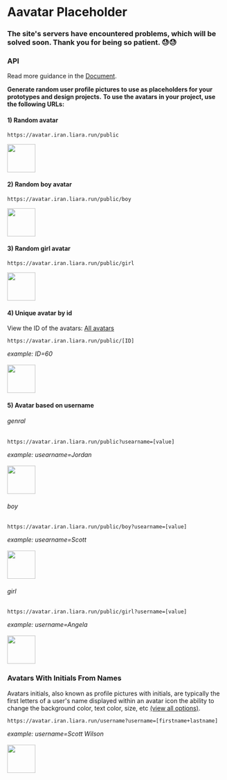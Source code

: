 # Aavatar Placeholder #

### The site's servers have encountered problems, which will be solved soon. Thank you for being so patient. 😓😓 ###

### API ###
Read more guidance in the [Document](https://avatar-placeholder.iran.liara.run/).

**Generate random user profile pictures to use as placeholders for your prototypes and design projects.**
**To use the avatars in your project, use the following URLs:**

#### 1) Random avatar
```
https://avatar.iran.liara.run/public
```
<img src="https://avatar.iran.liara.run/public" width="65">

#### 2) Random boy avatar
```
https://avatar.iran.liara.run/public/boy
```
<img src="https://avatar.iran.liara.run/public/boy" width="65">

#### 3) Random girl avatar
```
https://avatar.iran.liara.run/public/girl
```
<img src="https://avatar.iran.liara.run/public/girl" width="65">

#### 4) Unique avatar by id
View the ID of the avatars: [All avatars](https://avatar-placeholder.iran.liara.run/avatars)
```
https://avatar.iran.liara.run/public/[ID]
```
*example: ID=60*
<br>
<br>
<img src="https://avatar.iran.liara.run/public/60" width="65">

#### 5) Avatar based on username
###### genral
```
https://avatar.iran.liara.run/public?usearname=[value]
```
*example: usearname=Jordan*
<br>
<br>
<img src="https://avatar.iran.liara.run/public?username=Jordan" width="65">

###### boy
```
https://avatar.iran.liara.run/public/boy?usearname=[value]
```
*example: usearname=Scott*
<br>
<br>
<img src="https://avatar.iran.liara.run/public/boy?username=Scott" width="65">

###### girl
```
https://avatar.iran.liara.run/public/girl?username=[value]
```
*example: username=Angela*
<br>
<br>
<img src="https://avatar.iran.liara.run/public/girl?username=Angela" width="65">

### Avatars With Initials From Names
Avatars initials, also known as profile pictures with initials, are typically the first letters of a user's name displayed within an avatar icon the ability to change the background color, text color, size, etc
[(view all options)](https://avatar-placeholder.iran.liara.run/document/name/#more-option).
```
https://avatar.iran.liara.run/username?username=[firstname+lastname]
```
*example: username=Scott Wilson*
<br>
<br>
<img src="https://avatar.iran.liara.run/username?username=Scott+Wilson" width="65">

